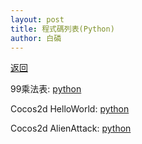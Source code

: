 ```yaml
---
layout: post
title: 程式碼列表(Python)
author: 白磷
---
```

[返回](../pythonnote)

99乘法表:
[python](./99)

Cocos2d HelloWorld:
[python](./cocos2d_HelloWorld)

Cocos2d AlienAttack:
[python](./Alienattack)